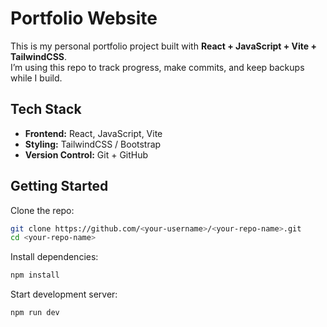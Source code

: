 # Portfolio Website

This is my personal portfolio project built with **React + JavaScript + Vite + TailwindCSS**.  
I’m using this repo to track progress, make commits, and keep backups while I build.

## Tech Stack

- **Frontend:** React, JavaScript, Vite
- **Styling:** TailwindCSS / Bootstrap
- **Version Control:** Git + GitHub

## Getting Started

Clone the repo:

```bash
git clone https://github.com/<your-username>/<your-repo-name>.git
cd <your-repo-name>
```

Install dependencies:

```bash
npm install
```

Start development server:

```bash
npm run dev
```
